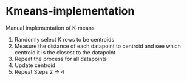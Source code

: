 # Kmeans-implementation
Manual implementation of K-means

1. Randomly select K rows to be centroids
2. Measure the distance of each datapoint to centroid and see which centroid it is the closest to the datapoint
3. Repeat the process for all datapoints
4. Update centroid
5. Repeat Steps 2 -> 4
